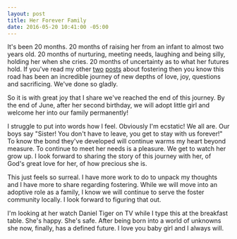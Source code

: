 ```yaml
---
layout: post
title: Her Forever Family
date: 2016-05-20 10:41:00 -05:00
---
```


It's been 20 months. 20 months of raising her from an infant to almost two years old. 20 months of nurturing, meeting needs, laughing and being silly, holding her when she cries. 20 months of uncertainty as to what her futures hold. If you've read my other [two](http://blog.philcoffman.com/i-am-a-foster-parent/) [posts](http://blog.philcoffman.com/answering-my-foster-questions/) about fostering then you know this road has been an incredible journey of new depths of love, joy, questions and sacrificing. We've done so gladly.

So it is with great joy that I share we've reached the end of this journey. By the end of June, after her second birthday, we will adopt little girl and welcome her into our family permanently!

I struggle to put into words how I feel. Obviously I'm ecstatic! We all are. Our boys say "Sister! You don't have to leave, you get to stay with us forever!" To know the bond they've developed will continue warms my heart beyond measure. To continue to meet her needs is a pleasure. We get to watch her grow up. I look forward to sharing the story of this journey with her, of God's great love for her, of how precious she is.

This just feels so surreal. I have more work to do to unpack my thoughts and I have more to share regarding fostering. While we will move into an adoptive role as a family, I know we will continue to serve the foster community locally. I look forward to figuring that out.  

I'm looking at her watch Daniel Tiger on TV while I type this at the breakfast table. She's happy. She's safe. After being born into a world of unknowns she now, finally, has a defined future. I love you baby girl and I always will.
